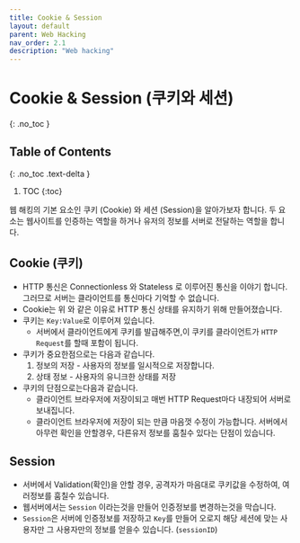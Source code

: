 ```yaml
---
title: Cookie & Session
layout: default
parent: Web Hacking
nav_order: 2.1
description: "Web hacking"
---
```


# Cookie & Session (쿠키와 세션)

{: .no_toc }

## Table of Contents
{: .no_toc .text-delta }

1. TOC
{:toc}


웹 해킹의 기본 요소인 쿠키 (Cookie) 와 세션 (Session)을 알아가보자 합니다. 두 요소는 웹사이트를 인증하는 역할을 하거나 유저의 정보를 서버로 전달하는 역할을 합니다.

## Cookie (쿠키)
- HTTP 통신은 Connectionless 와 Stateless 로 이루어진 통신을 이야기 합니다. 그러므로 서버는 클라이언트를 통신마다 기억할 수 없습니다.
- Cookie는 위 와 같은 이유로 HTTP 통신 상태를 유지하기 위해 만들어졌습니다. 
- 쿠키는 `Key:Value`로 이루어져 있습니다. 
    - 서버에서 클라이언트에게 쿠키를 발급해주면,이 쿠키를 클라이언트가 `HTTP Request`를 할때 포함이 됩니다. 
- 쿠키가 중요한점으로는 다음과 같습니다.
    1. 정보의 저장 - 사용자의 정보를 일시적으로 저장합니다.
    2. 상태 정보 - 사용자의 유니크한 상태를 저장
- 쿠키의 단점으로는다음과 같습니다.
    - 클라이언트 브라우저에 저장이되고 매번 HTTP Request마다 내장되어 서버로 보내집니다.
    - 클라이언트 브라우저에 저장이 되는 만큼 마음껏 수정이 가능합니다. 서버에서 아무런 확인을 안할경우, 다른유저 정보를 훔칠수 있다는 단점이 있습니다.

## Session
- 서버에서 Validation(확인)을 안할 경우, 공격자가 마음대로 쿠키값을 수정하여, 여러정보를 훔칠수 있습니다.
- 웹서버에서는 `Session` 이라는것을 만들어 인증정보를 변경하는것을 막습니다.
- `Session`은 서버에 인증정보를 저장하고 `Key`를 만들어 오로지 해당 세션에 맞는 사용자만 그 사용자만의 정보를 얻을수 있습니다. (`sessionID`)
